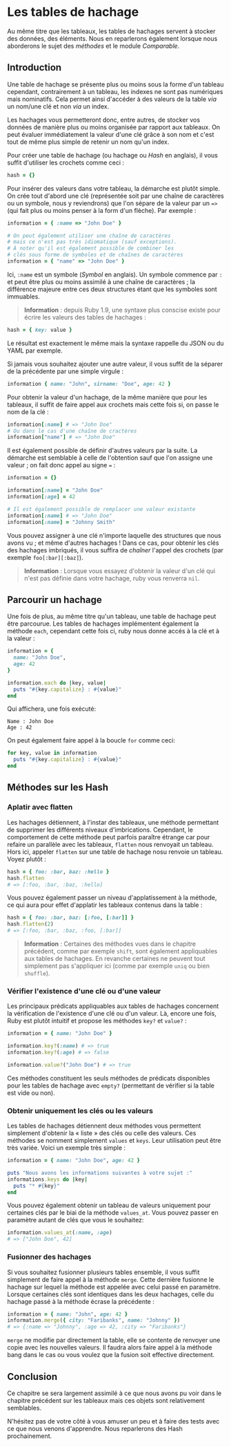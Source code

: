 # Les tables de hachage

Au même titre que les tableaux, les tables de hachages servent à stocker des
données, des éléments. Nous en reparlerons également lorsque nous aborderons le
sujet des *méthodes* et le module *Comparable*.

## Introduction

Une table de hachage se présente plus ou moins sous la forme d'un tableau cependant,
contrairement à un tableau, les indexes ne sont pas numériques mais nominatifs.
Cela permet ainsi d'accéder à des valeurs de la table *via* un nom/une clé et non
*via* un index.

Les hachages vous permetteront donc, entre autres, de stocker vos données de
manière plus ou moins organisée par rapport aux tableaux. On peut évaluer
immédiatement la valeur d'une clé grâce à son nom et c'est tout de même plus
simple de retenir un nom qu'un index.

Pour créer une table de hachage (ou hachage ou *Hash* en anglais), il vous suffit
d'utiliser les crochets comme ceci :

~~~ruby
hash = {}
~~~

Pour insérer des valeurs dans votre tableau, la démarche est plutôt simple. On
crée tout d'abord une clé (représentée soit par une chaîne de caractères ou un
symbole, nous y reviendrons) que l'on sépare de la valeur par un `=>` (qui fait
plus ou moins penser à la form d'un flèche). Par exemple :

~~~ruby
information = { :name => "John Doe" }

# On peut également utiliser une chaîne de caractères
# mais ce n'est pas très idiomatique (sauf exceptions).
# À noter qu'il est également possible de combiner les
# clés sous forme de symboles et de chaînes de caractères
information = { "name" => "John Doe" }
~~~

Ici, `:name` est un symbole (*Symbol* en anglais). Un symbole commence par `:` et
peut être plus ou moins assimilé à une chaîne de caractères ; la différence
majeure entre ces deux structures étant que les symboles sont immuables.

> **Information** : depuis Ruby 1.9, une syntaxe plus conscise existe pour écrire
les valeurs des tables de hachages :
  ~~~ruby
  hash = { key: value }
  ~~~
Le résultat est exactement le même mais la syntaxe rappelle du JSON ou du YAML
par exemple.

Si jamais vous souhaitez ajouter une autre valeur, il vous suffit de la séparer
de la précédente par une simple virgule :

~~~ruby
information { name: "John", sirname: "Doe", age: 42 }
~~~

Pour obtenir la valeur d'un hachage, de la même manière que pour les tableaux, il
suffit de faire appel aux crochets mais cette fois si, on passe le nom de la clé :

~~~ruby
information[:name] # => "John Doe"
# Ou dans le cas d'une chaîne de cractères
information["name"] # => "John Doe"
~~~

Il est également possible de définir d'autres valeurs par la suite. La démarche
est semblable à celle de l'obtention sauf que l'on assigne une valeur ; on fait
donc appel au signe `=` :

~~~ruby
information = {}

information[:name] = "John Doe"
information[:age] = 42

# Il est également possible de remplacer une valeur existante
information[:name] # => "John Doe"
information[:name] = "Johnny Smith"
~~~

Vous pouvez assigner à une clé n'importe laquelle des structures que nous avons
vu ; et même d'autres hachages ! Dans ce cas, pour obtenir les clés des hachages
imbriqués, il vous suffira de *chaîner* l'appel des crochets (par exemple
`foo[:bar][:baz]`).

> **Information** : Lorsque vous essayez d'obtenir la valeur d'un clé qui n'est
pas définie dans votre hachage, ruby vous renverra `nil`.

## Parcourir un hachage

Une fois de plus, au même titre qu'un tableau, une table de hachage peut être
parcourue. Les tables de hachages implémentent également la méthode `each`,
cependant cette fois ci, ruby nous donne accés à la clé et à la valeur :

~~~ruby
information = {
  name: "John Doe",
  age: 42
}

information.each do |key, value|
  puts "#{key.capitalize} : #{value}"
end
~~~

Qui affichera, une fois exécuté:

~~~
Name : John Doe
Age : 42
~~~

On peut également faire appel à la boucle `for` comme ceci:

~~~ruby
for key, value in information
  puts "#{key.capitalize} : #{value}"
end
~~~

## Méthodes sur les Hash

### Aplatir avec flatten

Les hachages détiennent, à l'instar des tableaux, une méthode permettant de
supprimer les différents niveaux d'imbrications. Cependant, le comportement de
cette méthode peut parfois paraître étrange car pour refaire un parallèle avec
les tableaux, `flatten` nous renvoyait un tableau. Hors ici, appeler `flatten`
sur une table de hachage nosu renvoie un tableau. Voyez plutôt :

~~~ruby
hash = { foo: :bar, baz: :hello }
hash.flatten
# => [:foo, :bar, :baz, :hello]
~~~

Vous pouvez également passer un niveau d'applatissement à la méthode, ce qui aura
pour effet d'applatir les tableaux contenus dans la table :

~~~ruby
hash = { foo: :bar, baz: [:foo, [:bar]] }
hash.flatten(2)
# => [:foo, :bar, :baz, :foo, [:bar]]
~~~

> **Information** : Certaines des méthodes vues dans le chapitre précédent, comme
par exemple `shift`, sont également appliquables aux tables de hachages. En
revanche certaines ne peuvent tout simplement pas s'appliquer ici (comme par
exemple `uniq` ou bien `shuffle`).

### Vérifier l'existence d'une clé ou d'une valeur

Les principaux prédicats appliquables aux tables de hachages concernent la
vérification de l'existence d'une clé ou d'un valeur. Là, encore une fois, Ruby
est plutôt intuitif et propose les méthodes `key?` et `value?` :

~~~ruby
information = { name: "John Doe" }

information.key?(:name) # => true
information.key?(:age) # => false

information.value?("John Doe") # => true
~~~

Ces méthodes constituent les seuls méthodes de prédicats disponibles pour les
tables de hachage avec `empty?` (permettant de vérifier si la table est vide
ou non).

### Obtenir uniquement les clés ou les valeurs

Les tables de hachages détiennent deux méthodes vous permettent simplement
d'obtenir la « liste » des clés ou celle des valeurs. Ces méthodes se nomment
simplement `values` et `keys`. Leur utilisation peut être très variée. Voici
un exemple très simple :

~~~ruby
information = { name: "John Doe", age: 42 }

puts "Nous avons les informations suivantes à votre sujet :"
informations.keys do |key|
  puts "* #{key}"
end
~~~

Vous pouvez également obtenir un tableau de valeurs uniquement pour certaines
clés par le biai de la méthode `values_at`. Vous pouvez passer en paramètre
autant de clés que vous le souhaitez:

~~~ruby
information.values_at(:name, :age)
# => ["John Doe", 42]
~~~

### Fusionner des hachages

Si vous souhaitez fusionner plusieurs tables ensemble, il vous suffit simplement
de faire appel à la méthode `merge`. Cette dernière fusionne le hachage sur
lequel la méthode est appelée avec celui passé en paramètre. Lorsque certaines
clés sont identiques dans les deux hachages, celle du hachage passé à la méthode
écrase la précédente :

~~~ruby
information = { name: "John", age: 42 }
information.merge({ city: "Faribanks", name: "Johnny" })
# => {:name => "Johnny", :age => 42, :city => "Faribanks"}
~~~

`merge` ne modifie par directement la table, elle se contente de renvoyer une
copie avec les nouvelles valeurs. Il faudra alors faire appel à la méthode bang
dans le cas ou vous voulez que la fusion soit effective directement.

## Conclusion

Ce chapitre se sera largement assimilé à ce que nous avons pu voir dans le
chapitre précédent sur les tableaux mais ces objets sont relativement semblables.

N'hésitez pas de votre côté à vous amuser un peu et à faire des tests avec ce que
nous venons d'apprendre. Nous reparlerons des Hash prochainement.
